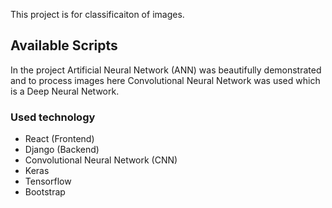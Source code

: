 This project is for classificaiton of images.

## Available Scripts

In the project Artificial Neural Network (ANN) was beautifully demonstrated and to process images here Convolutional Neural Network was used which is a Deep Neural Network.

### Used technology

- React (Frontend)
- Django (Backend)
- Convolutional Neural Network (CNN)
- Keras
- Tensorflow
- Bootstrap